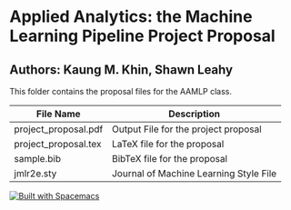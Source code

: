 # Applied Analytics: the Machine Learning Pipeline Project Proposal
## Authors: Kaung M. Khin, Shawn Leahy

This folder contains the proposal files for the AAMLP class.

| File Name            | Description                            |
|----------------------|----------------------------------------|
| project_proposal.pdf | Output File for the project proposal   |
| project_proposal.tex | LaTeX file for the proposal            |
| sample.bib           | BibTeX file for the proposal           |
| jmlr2e.sty           | Journal of Machine Learning Style File |





[![Built with Spacemacs](https://cdn.rawgit.com/syl20bnr/spacemacs/442d025779da2f62fc86c2082703697714db6514/assets/spacemacs-badge.svg)](http://spacemacs.org)
